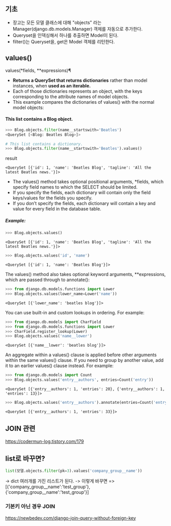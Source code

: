 
## 기초 
- 장고는 모든 모델 클래스에 대해 "objects" 라는 Manager(django.db.models.Manager) 객체를 자동으로 추가한다.
- Queryset을 인덱싱해서 하나를 추출하면 Model이 된다.
- filter()는 Queryset을, get은 Model 객체를 리턴한다. 

## values()
values(*fields, **expressions)¶
- **Returns a QuerySet that returns dictionaries** rather than model instances, when **used as an iterable.**
- Each of those dictionaries represents an object, with the keys corresponding to the attribute names of model objects.
- This example compares the dictionaries of values() with the normal model objects:

#### This list contains a Blog object.
```python
>>> Blog.objects.filter(name__startswith='Beatles')
<QuerySet [<Blog: Beatles Blog>]>

# This list contains a dictionary.
>>> Blog.objects.filter(name__startswith='Beatles').values()
```
result
```
<QuerySet [{'id': 1, 'name': 'Beatles Blog', 'tagline': 'All the latest Beatles news.'}]>
```
- The values() method takes optional positional arguments, *fields, which specify field names to which the SELECT should be limited. 
- If you specify the fields, each dictionary will contain only the field keys/values for the fields you specify. 
- If you don’t specify the fields, each dictionary will contain a key and value for every field in the database table.

##### Example:
```python
>>> Blog.objects.values()
```
```
<QuerySet [{'id': 1, 'name': 'Beatles Blog', 'tagline': 'All the latest Beatles news.'}]>
```

```python
>>> Blog.objects.values('id', 'name')
```

```
<QuerySet [{'id': 1, 'name': 'Beatles Blog'}]>
```
The values() method also takes optional keyword arguments, **expressions, which are passed through to annotate():

```python
>>> from django.db.models.functions import Lower
>>> Blog.objects.values(lower_name=Lower('name'))
```
```
<QuerySet [{'lower_name': 'beatles blog'}]>
```
You can use built-in and custom lookups in ordering. For example:

```python
>>> from django.db.models import CharField
>>> from django.db.models.functions import Lower
>>> CharField.register_lookup(Lower)
>>> Blog.objects.values('name__lower')
```

```
<QuerySet [{'name__lower': 'beatles blog'}]>
```
An aggregate within a values() clause is applied before other arguments within the same values() clause. If you need to group by another value, add it to an earlier values() clause instead. For example:

```python
>>> from django.db.models import Count
>>> Blog.objects.values('entry__authors', entries=Count('entry'))
```
```
<QuerySet [{'entry__authors': 1, 'entries': 20}, {'entry__authors': 1, 'entries': 13}]>
```
```python
>>> Blog.objects.values('entry__authors').annotate(entries=Count('entry'))
```

```
<QuerySet [{'entry__authors': 1, 'entries': 33}]>
```

## JOIN 관련 
https://codermun-log.tistory.com/179

## list로 바꾸면?

```python
list(모델.objects.filter(pk=3).values('company_group__name'))
```
-> dict 여러개를 가진 리스트가 된다. 
-> 이렇게 바꾸면
=> [{'company_group__name':'test_group'}, {'company_group__name':'test_group'}]


### 기본키 아닌 경우 JOIN
https://newbedev.com/django-join-query-without-foreign-key
